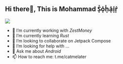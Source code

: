 ## Hi there👋, This is Mohammad S͓̽o͓̽h͓̽a͓̽i͓̽r͓̽

<!--
**FlyingBackdoor/FlyingBackdoor** is a ✨ _special_ ✨ repository because its `README.md` (this file) appears on your GitHub profile.

Here are some ideas to get you started:

- 🔭 I’m currently working on ...
- 🌱 I’m currently learning ...
- 👯 I’m looking to collaborate on ...
- 🤔 I’m looking for help with ...
- 💬 Ask me about ...
- 📫 How to reach me: ...
- 😄 Pronouns: ...
- ⚡ Fun fact: ...
-->
![](https://hit.yhype.me/github/profile?user_id=31269655)

- 🔭 I’m currently working with *ZestMoney*
- 🌱 I’m currently learning *Rust*
- 👯 I’m looking to collaborate on Jetpack Compose
- 🤔 I’m looking for help with ...
- 💬 Ask me about *Android*
- 📫 How to reach me: t.me/catmelater
